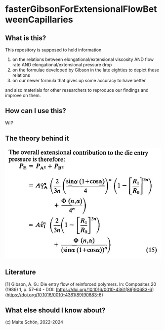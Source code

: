 # fasterGibsonForExtensionalFlowBetweenCapillaries

## What is this?

This repository is supposed to hold information

1. on the relations between elongational/extensional viscosity AND flow rate AND elongational/extensional pressure drop
2. on the formulae developed by Gibson in the late eighties to depict these relations
3. on our newer formula that gives up some accuracy to have better 

and also materials for other researchers to reproduce our findings and improve on them.

## How can I use this?

WIP

## The theory behind it

![altText](https://github.com/malteschoen/fasterGibsonForExtensionalFlowBetweenCapillaries/blob/main/gibson_elongational_pressure_losses.jpg)

## Literature
[1]  Gibson, A. G.: Die entry flow of reinforced polymers. In: Composites 20 (1989) 1, p. 57–64 - DOI: [https://doi.org/10.1016/0010-4361(89)90683-6](https://doi.org/10.1016/0010-4361(89)90683-6)


## What else should I know about?
(c) Malte Schön, 2022-2024
